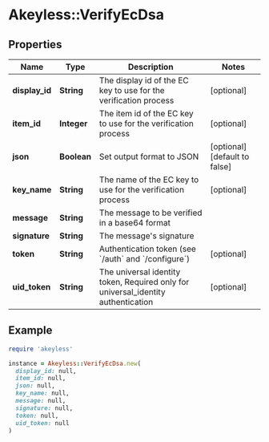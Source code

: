 # Akeyless::VerifyEcDsa

## Properties

| Name | Type | Description | Notes |
| ---- | ---- | ----------- | ----- |
| **display_id** | **String** | The display id of the EC key to use for the verification process | [optional] |
| **item_id** | **Integer** | The item id of the EC key to use for the verification process | [optional] |
| **json** | **Boolean** | Set output format to JSON | [optional][default to false] |
| **key_name** | **String** | The name of the EC key to use for the verification process | [optional] |
| **message** | **String** | The message to be verified in a base64 format |  |
| **signature** | **String** | The message&#39;s signature |  |
| **token** | **String** | Authentication token (see &#x60;/auth&#x60; and &#x60;/configure&#x60;) | [optional] |
| **uid_token** | **String** | The universal identity token, Required only for universal_identity authentication | [optional] |

## Example

```ruby
require 'akeyless'

instance = Akeyless::VerifyEcDsa.new(
  display_id: null,
  item_id: null,
  json: null,
  key_name: null,
  message: null,
  signature: null,
  token: null,
  uid_token: null
)
```

